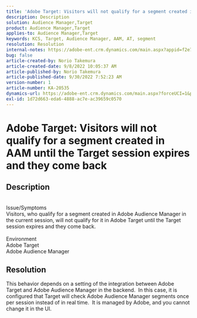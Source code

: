 ```yaml
---
title: 'Adobe Target: Visitors will not qualify for a segment created in AAM until the Target session expires and they come back'
description: Description
solution: Audience Manager,Target
product: Audience Manager,Target
applies-to: Audience Manager,Target
keywords: KCS, Target, Audience Manager, AAM, AT, segment
resolution: Resolution
internal-notes: https://adobe-ent.crm.dynamics.com/main.aspx?appid=f2e74f34-7119-ea11-a811-000d3a5936c5&forceUCI=1&newWindow=true&pagetype=entityrecord&etn=knowledgearticle&id=45e8e885-2b47-e911-a952-000d3a34ebb5
bug: false
article-created-by: Norio Takemura
article-created-date: 9/8/2022 10:05:37 AM
article-published-by: Norio Takemura
article-published-date: 9/30/2022 7:52:23 AM
version-number: 1
article-number: KA-20535
dynamics-url: https://adobe-ent.crm.dynamics.com/main.aspx?forceUCI=1&pagetype=entityrecord&etn=knowledgearticle&id=59671ac2-5d2f-ed11-9db1-002248086d3d
exl-id: 1d72d663-eda6-4888-ac7e-ac39659c0570
---
```

# Adobe Target: Visitors will not qualify for a segment created in AAM until the Target session expires and they come back

## Description

<br>Issue/Symptoms<br>Visitors, who qualify for a segment created in Adobe Audience Manager in the current session, will not qualify for it in Adobe Target until the Target session expires and they come back.<br><br>Environment<br>Adobe Target
<br>Adobe Audience Manager

## Resolution


This behavior depends on a setting of the integration between Adobe Target and Adobe Audience Manager in the backend.  In this case, it is configured that Target will check Adobe Audience Manager segments once per session instead of in real time.  It is managed by Adobe, and you cannot change it in the UI.
